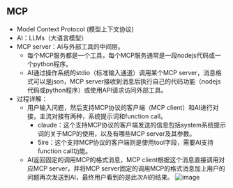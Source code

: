 ## MCP
- Model Context Protocol (模型上下文协议)
- AI：LLMs（大语言模型）
- MCP server：AI与外部工具的中间层。
  - 每个MCP服务都是一个工具，每个MCP服务通常是一段nodejs代码或一个python程序。
  - AI通过操作系统的stdio（标准输入通道）调用某个MCP server，消息格式可以是json，MCP server接收到消息后执行自己的代码功能（nodejs代码或python程序）或使用API请求访问外部工具。
- 过程详解：
  - 用户输入问题，然后支持MCP协议的客户端（MCP client）和AI进行对接，主流对接有两种，系统提示词和function call。
    - claude：这个支持MCP协议的客户端发送的信息包括system系统提示词的关于MCP的使用，以及有哪些MCP server及其参数。
    - 5ire：这个支持MCP协议的客户端则是使用tool字段，需要AI支持function call功能。
  - AI返回固定的调用MCP的格式消息，MCP client根据这个消息直接调用对应MCP server，并将MCP server固定的调用MCP的格式消息加上用户的问题再次发送到AI，最终用户看到的是此次AI的结果。
![image](https://github.com/user-attachments/assets/2b42bfab-43d3-4ec7-8d7e-33c7efad7bd9)


